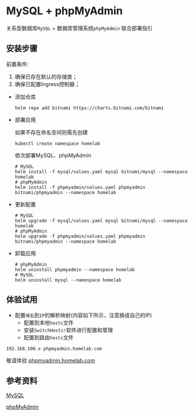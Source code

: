 # MySQL + phpMyAdmin

关系型数据库`MySQL` + 数据库管理系统`phpMyAdmin` 联合部署指引

## 安装步骤

前置条件:
1. 确保已存在默认的存储类；
2. 确保已配置Ingress控制器；

- 添加仓库

    ```shell
    helm repo add bitnami https://charts.bitnami.com/bitnami
    ```

- 部署应用

    如果不存在命名空间则需先创建

    ```shell
    kubectl create namespace homelab
    ```

    依次部署MySQL、phpMyAdmin

    ```shell
    # MySQL
    helm install -f mysql/values.yaml mysql bitnami/mysql --namespace homelab
    # phpMyAdmin
    helm install -f phpmyadmin/values.yaml phpmyadmin bitnami/phpmyadmin --namespace homelab
    ```

- 更新配置

    ```shell
    # MySQL
    helm upgrade -f mysql/values.yaml mysql bitnami/mysql --namespace homelab
    # phpMyAdmin
    helm upgrade -f phpmyadmin/values.yaml phpmyadmin bitnami/phpmyadmin --namespace homelab
    ```

- 卸载应用

    ```shell
    # phpMyAdmin
    helm uninstall phpmyadmin --namespace homelab
    # MySQL
    helm uninstall mysql --namespace homelab
    ```

## 体验试用

- 配置`域名`到`IP`的解析映射(内容如下所示，注意换成自己的IP)
  - 配置到本地`hosts`文件
  - 安装`SwitchHosts!`软件进行配置和管理
  - 配置到路由`hosts`文件

```text
192.168.100.x phpmyadmin.homelab.com
```

敬请体验 [phpmyadmin.homelab.com](http://phpmyadmin.homelab.com/)

## 参考资料

[MySQL](https://artifacthub.io/packages/helm/bitnami/mysql)

[phpMyAdmin](https://artifacthub.io/packages/helm/bitnami/phpmyadmin)

